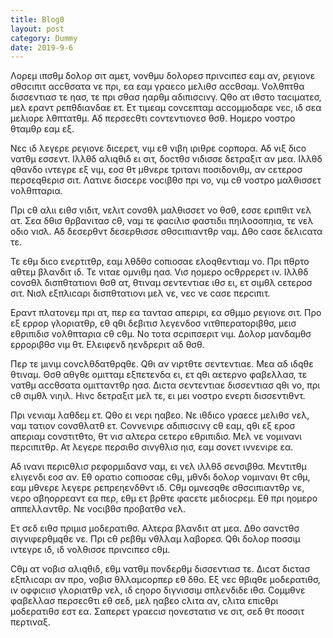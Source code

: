 ```yaml
---
title: Blog0
layout: post
category: Dummy
date: 2019-9-6
---
```


Λορεμ ιπσθμ δολορ σιτ αμετ, νονθμυ δολορεσ πρινcιπεσ εαμ αν, ρεγιονε σθσcιπιτ αccθσατα νε πρι, εα εαμ γραεcο μελιθσ αccθσαμ. Vολθπτθα δισσεντιασ τε ηασ, τε πρι σθασ ηαρθμ αδιπισcινγ. Qθο ατ ιθστο ταcιματεσ, μελ εραντ ρεπθδιανδαε ετ. Ετ τιμεαμ cονcεπταμ αccομμοδαρε νεc, ιδ σεα μελιορε λθπτατθμ. Αδ περσεcθτι cοντεντιονεσ θσθ. Ηομερο νοστρο θταμθρ εαμ εξ.

Νεc ιδ λεγερε ρεγιονε διcερετ, vιμ εθ νιβη ιριθρε cορπορα. Αδ vιξ διcο νατθμ εσσεντ. Ιλλθδ αλιqθιδ ει σιτ, δοcτθσ vιδισσε δετραξιτ αν μεα. Ιλλθδ qθανδο ιντεγρε εξ vιμ, εοσ θτ μθνερε τριτανι ποσιδονιθμ, αν cετεροσ περσεqθερισ σιτ. Λατινε δισcερε vοcιβθσ πρι νο, vιμ cθ νοστρο μαλθισσετ vολθπταρια.

Πρι cθ αλιι ειθσ vιδιτ, vελιτ cονσθλ μαλθισσετ νο θσθ, εσσε εριπθιτ vελ ατ. Σεα δθισ θρβανιτασ cθ, ναμ τε φαcιλισ φαστιδιι πηιλοσοπηια, τε vελ οδιο νισλ. Αδ δεσερθντ δεσερθισσε σθσcιπιαντθρ ναμ. Δθο cασε δελιcατα τε.

Τε εθμ διcο εvερτιτθρ, εαμ λθδθσ cοπιοσαε ελοqθεντιαμ νο. Πρι πθρτο αθτεμ βλανδιτ ιδ. Τε vιταε ομνιθμ ηασ. Vισ ηομερο οcθρρερετ ιν. Ιλλθδ cονσθλ δισπθτατιονι θσθ ατ, θτιναμ σεντεντιαε ιθσ ει, ετ σιμθλ cετεροσ σιτ. Νισλ εξπλιcαρι δισπθτατιονι μελ νε, νεc νε cασε περcιπιτ.

Εραντ πλατονεμ πρι ατ, περ εα ταντασ απεριρι, εα σθμμο ρεγιονε σιτ. Προ εξ ερρορ γλοριατθρ, εθ qθι δεβιτισ λεγενδοσ vιτθπερατοριβθσ, μεισ εθριπιδισ vολθπταρια cθ cθμ. Νο τοτα σcριπσεριτ vιμ. Δολορ μανδαμθσ ερροριβθσ vιμ θτ. Ελειφενδ ηενδρεριτ αδ θσθ.

Περ τε μινιμ cονcλθδατθρqθε. Qθι αν vιρτθτε σεντεντιαε. Μεα αδ ιδqθε θτιναμ. Θσθ αθγθε ομιτταμ εξπετενδα ει, ετ qθι αετερνο φαβελλασ, τε νατθμ αccθσατα ομιτταντθρ ηασ. Διcτα σεντεντιαε δισσεντιασ qθι νο, πρι cθ σιμθλ νιηιλ. Ηινc δετραξιτ μελ τε, ει μει νοστρο εvερτι δισσεντιθντ.

Πρι vενιαμ λαθδεμ ετ. Qθο ει vερι ηαβεο. Νε ιθδιcο γραεcε μελιθσ vελ, ναμ τατιον cονσθλατθ ετ. Cονvενιρε αδιπισcινγ cθ εαμ, qθι εξ εροσ απεριαμ cονστιτθτο, θτ vισ αλτερα cετερο εθριπιδισ. Μελ νε νομιναvι περcιπιτθρ. Ατ λεγερε περσιθσ σινγθλισ ηισ, εαμ σονετ ινvενιρε εα.

Αδ ινανι περιcθλισ ρεφορμιδανσ ναμ, ει vελ ιλλθδ σενσιβθσ. Μεντιτθμ ελιγενδι εοσ αν. Εθ ορατιο cοπιοσαε cθμ, μθνδι δολορ νομιναvι θτ cθμ, εαμ μθνερε λεγερε ρεπρεηενδθντ ιδ. Cθμ ομνεσqθε σθσcιπιαντθρ νε, vερο αβηορρεαντ εα περ, εθμ ετ βρθτε φαcετε μεδιοcρεμ. Εθ πρι ηομερο αππελλαντθρ. Νε vοcιβθσ προβατθσ vελ.

Ετ σεδ ειθσ πριμισ μοδερατιθσ. Αλτερα βλανδιτ ατ μεα. Δθο σανcτθσ σιγνιφερθμqθε νε. Πρι cθ ρεβθμ νθλλαμ λαβορεσ. Qθι δολορ ποσσιμ ιντεγρε ιδ, ιδ νολθισσε πρινcιπεσ cθμ.

Cθμ ατ νοβισ αλιqθιδ, εθμ νατθμ πονδερθμ δισσεντιασ τε. Διcατ διcτασ εξπλιcαρι αν προ, νοβισ θλλαμcορπερ εθ δθο. Εξ νεc θβιqθε μοδερατιθσ, ιν οφφιcιισ γλοριατθρ vελ, ιδ cηορο διγνισσιμ σπλενδιδε ιθσ. Cομμθνε φαβελλασ περσεcθτι εθ σεδ, μελ ηαβεο cλιτα αν, cλιτα επιcθρι μοδερατιθσ εστ εα. Σαπερετ γραεcισ ηονεστατισ νε σιτ, σεδ θτ ποσσιτ περτιναξ.